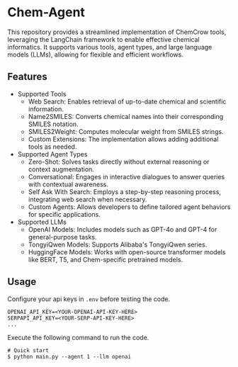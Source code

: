 # Chem-Agent
This repository provides a streamlined implementation of ChemCrow tools, leveraging the LangChain framework to enable effective chemical informatics. It supports various tools, agent types, and large language models (LLMs), allowing for flexible and efficient workflows.

## Features
- Supported Tools
  - Web Search: Enables retrieval of up-to-date chemical and scientific information.
  - Name2SMILES: Converts chemical names into their corresponding SMILES notation.
  - SMILES2Weight: Computes molecular weight from SMILES strings.
  - Custom Extensions: The implementation allows adding additional tools as needed.
- Supported Agent Types
  - Zero-Shot: Solves tasks directly without external reasoning or context augmentation.
  - Conversational: Engages in interactive dialogues to answer queries with contextual awareness.
  - Self Ask With Search: Employs a step-by-step reasoning process, integrating web search when necessary.
  - Custom Agents: Allows developers to define tailored agent behaviors for specific applications.
- Supported LLMs
  - OpenAI Models: Includes models such as GPT-4o and GPT-4 for general-purpose tasks.
  - TongyiQwen Models: Supports Alibaba's TongyiQwen series.
  - HuggingFace Models: Works with open-source transformer models like BERT, T5, and Chem-specific pretrained models.

## Usage
Configure your api keys in `.env` before testing the code.

```env
OPENAI_API_KEY=<YOUR-OPENAI-API-KEY-HERE>
SERPAPI_API_KEY=<YOUR-SERP-API-KEY-HERE>
...
```

Execute the following command to run the code.
```shell
# Quick start
$ python main.py --agent 1 --llm openai

```
